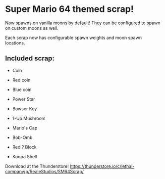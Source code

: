 # Super Mario 64 themed scrap!

Now spawns on vanilla moons by default! They can be configured to spawn on custom moons as well.

Each scrap now has configurable spawn weights and moon spawn locations.

## Included scrap:

- Coin

- Red coin

- Blue coin

- Power Star

- Bowser Key

- 1-Up Mushroom

- Mario's Cap

- Bob-Omb

- Red ? Block

- Koopa Shell

Download at the Thunderstore! https://thunderstore.io/c/lethal-company/p/RealeStudios/SM64Scrap/
